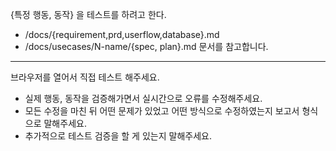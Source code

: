 {특정 행동, 동작} 을 테스트를 하려고 한다.

- /docs/{requirement,prd,userflow,database}.md
- /docs/usecases/N-name/{spec, plan}.md
문서를 참고합니다.

---

브라우저를 열어서 직접 테스트 해주세요.
- 실제 행동, 동작을 검증해가면서 실시간으로 오류를 수정해주세요.
- 모든 수정을 마친 뒤 어떤 문제가 있었고 어떤 방식으로 수정하였는지 보고서 형식으로 말해주세요.
- 추가적으로 테스트 검증을 할 게 있는지 말해주세요.